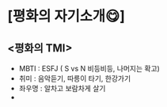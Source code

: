 # [평화의 자기소개😋]
##  <평화의 TMI>
- MBTI : ESFJ ( S vs N 비등비등, 나머지는 확고)
- 취미 : 음악듣기, 따릉이 타기, 한강가기
- 좌우명 : 알차고 보람차게 살기
- 
